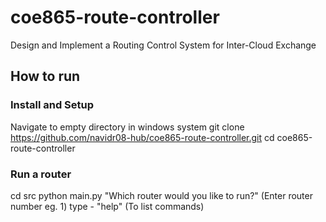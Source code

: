 # coe865-route-controller
Design and Implement a Routing Control System for Inter-Cloud Exchange

## How to run
### Install and Setup
Navigate to empty directory in windows system
git clone https://github.com/navidr08-hub/coe865-route-controller.git
cd coe865-route-controller

### Run a router
cd src
python main.py
"Which router would you like to run?" (Enter router number eg. 1)
type - "help" (To list commands)